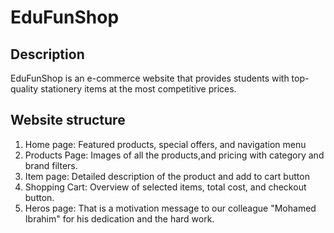 # EduFunShop
## Description
EduFunShop is an e-commerce website that provides students with top-quality stationery items at the most competitive prices.
## Website structure
1. Home page: Featured products, special offers, and navigation menu
2. Products Page: Images of all the products,and pricing with category and brand filters.
3. Item page: Detailed description of the product and add to cart button
4. Shopping Cart: Overview of selected items, total cost, and checkout button.
5. Heros page: That is a motivation message to our colleague "Mohamed Ibrahim" for his dedication and the hard work.


